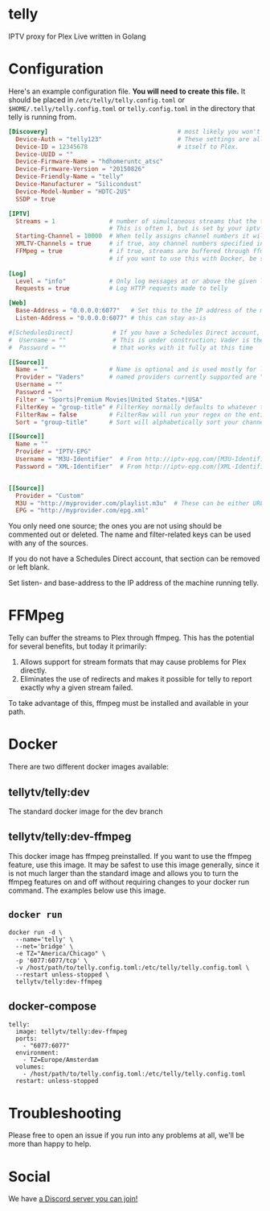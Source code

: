 # telly

IPTV proxy for Plex Live written in Golang

# Configuration

Here's an example configuration file. **You will need to create this file.**  It should be placed in `/etc/telly/telly.config.toml` or `$HOME/.telly/telly.config.toml` or `telly.config.toml` in the directory that telly is running from.

```toml
[Discovery]                                    # most likely you won't need to change anything here
  Device-Auth = "telly123"                     # These settings are all related to how telly identifies
  Device-ID = 12345678                         # itself to Plex.
  Device-UUID = ""
  Device-Firmware-Name = "hdhomeruntc_atsc"
  Device-Firmware-Version = "20150826"
  Device-Friendly-Name = "telly"
  Device-Manufacturer = "Silicondust"
  Device-Model-Number = "HDTC-2US"
  SSDP = true

[IPTV]
  Streams = 1               # number of simultaneous streams that the telly virtual DVR will be able to provide
                            # This is often 1, but is set by your iptv provider; for example, Vaders provides 5
  Starting-Channel = 10000  # When telly assigns channel numbers it will start here
  XMLTV-Channels = true     # if true, any channel numbers specified in your M3U file will be used.
  FFMpeg = true             # if true, streams are buffered through ffmpeg; ffmpeg must be on your $PATH
                            # if you want to use this with Docker, be sure you use the correct docker image
  
[Log]
  Level = "info"            # Only log messages at or above the given level. [debug, info, warn, error, fatal]
  Requests = true           # Log HTTP requests made to telly

[Web]
  Base-Address = "0.0.0.0:6077"   # Set this to the IP address of the machine telly runs on
  Listen-Address = "0.0.0.0:6077" # this can stay as-is

#[SchedulesDirect]           # If you have a Schedules Direct account, UNCOMMENT THIS SECTION and fill in details
#  Username = ""             # This is under construction; Vader is the only provider
#  Password = ""             # that works with it fully at this time

[[Source]]
  Name = ""                 # Name is optional and is used mostly for logging purposes
  Provider = "Vaders"       # named providers currently supported are "Vaders", "area51", "Iris"
  Username = ""
  Password = ""
  Filter = "Sports|Premium Movies|United States.*|USA"
  FilterKey = "group-title" # FilterKey normally defaults to whatever the provider file says is best, otherwise you must set this.
  FilterRaw = false         # FilterRaw will run your regex on the entire line instead of just specific keys.
  Sort = "group-title"      # Sort will alphabetically sort your channels by the M3U key provided

[[Source]]
  Name = ""
  Provider = "IPTV-EPG"
  Username = "M3U-Identifier"  # From http://iptv-epg.com/[M3U-Identifier].m3u
  Password = "XML-Identifier"  # From http://iptv-epg.com/[XML-Identifier].xml


[[Source]]
  Provider = "Custom"
  M3U = "http://myprovider.com/playlist.m3u"  # These can be either URLs or fully-qualified paths.
  EPG = "http://myprovider.com/epg.xml"
```
You only need one source; the ones you are not using should be commented out or deleted. The name and filter-related keys can be used with any of the sources.

If you do not have a Schedules Direct account, that section can be removed or left blank.

Set listen- and base-address to the IP address of the machine running telly.

# FFMpeg

Telly can buffer the streams to Plex through ffmpeg.  This has the potential for several benefits, but today it primarily:

1. Allows support for stream formats that may cause problems for Plex directly.
1. Eliminates the use of redirects and makes it possible for telly to report exactly why a given stream failed.

To take advantage of this, ffmpeg must be installed and available in your path.

# Docker

There are two different docker images available:

## tellytv/telly:dev
The standard docker image for the dev branch

## tellytv/telly:dev-ffmpeg
This docker image has ffmpeg preinstalled.  If you want to use the ffmpeg feature, use this image.  It may be safest to use this image generally, since it is not much larger than the standard image and allows you to turn the ffmpeg features on and off without requiring changes to your docker run command.  The examples below use this image.

## `docker run`
```
docker run -d \
  --name='telly' \
  --net='bridge' \
  -e TZ="America/Chicago" \
  -p '6077:6077/tcp' \
  -v /host/path/to/telly.config.toml:/etc/telly/telly.config.toml \
  --restart unless-stopped \
  tellytv/telly:dev-ffmpeg
```

## docker-compose
```
telly:
  image: tellytv/telly:dev-ffmpeg
  ports:
    - "6077:6077"
  environment:
    - TZ=Europe/Amsterdam
  volumes:
    - /host/path/to/telly.config.toml:/etc/telly/telly.config.toml
  restart: unless-stopped
```

# Troubleshooting

Please free to open an issue if you run into any problems at all, we'll be more than happy to help.

# Social

We have [a Discord server you can join!](https://discord.gg/bnNC8qX)

